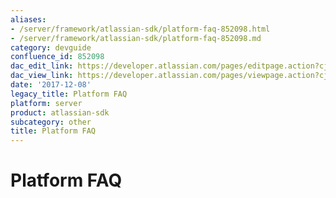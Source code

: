 ```yaml
---
aliases:
- /server/framework/atlassian-sdk/platform-faq-852098.html
- /server/framework/atlassian-sdk/platform-faq-852098.md
category: devguide
confluence_id: 852098
dac_edit_link: https://developer.atlassian.com/pages/editpage.action?cjm=wozere&pageId=852098
dac_view_link: https://developer.atlassian.com/pages/viewpage.action?cjm=wozere&pageId=852098
date: '2017-12-08'
legacy_title: Platform FAQ
platform: server
product: atlassian-sdk
subcategory: other
title: Platform FAQ
---
```

# Platform FAQ







































